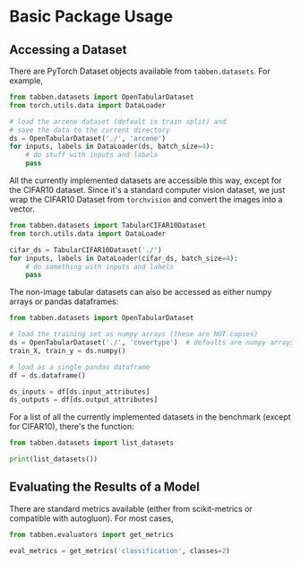 # Basic Package Usage

## Accessing a Dataset

There are PyTorch Dataset objects available from `tabben.datasets`. For example,
```python
from tabben.datasets import OpenTabularDataset
from torch.utils.data import DataLoader

# load the arcene dataset (default is train split) and
# save the data to the current directory 
ds = OpenTabularDataset('./', 'arcene')
for inputs, labels in DataLoader(ds, batch_size=4):
    # do stuff with inputs and labels
    pass
```

All the currently implemented datasets are accessible this way, except for the CIFAR10 dataset. Since it's a standard computer vision dataset, we just wrap the CIFAR10 Dataset from `torchvision` and convert the images into a vector.

```python
from tabben.datasets import TabularCIFAR10Dataset
from torch.utils.data import DataLoader

cifar_ds = TabularCIFAR10Dataset('./')
for inputs, labels in DataLoader(cifar_ds, batch_size=4):
    # do something with inputs and labels
    pass
```

The non-image tabular datasets can also be accessed as either numpy arrays or pandas dataframes:
```python
from tabben.datasets import OpenTabularDataset

# load the training set as numpy arrays (these are NOT copies) 
ds = OpenTabularDataset('./', 'covertype')  # defaults are numpy arrays of the training set
train_X, train_y = ds.numpy()

# load as a single pandas dataframe
df = ds.dataframe()

ds_inputs = df[ds.input_attributes]
ds_outputs = df[ds.output_attributes]
```

For a list of all the currently implemented datasets in the benchmark (except for CIFAR10), there's the function:
```python
from tabben.datasets import list_datasets

print(list_datasets())
```

## Evaluating the Results of a Model

There are standard metrics available (either from scikit-metrics or compatible with autogluon). For most cases,

```python
from tabben.evaluators import get_metrics

eval_metrics = get_metrics('classification', classes=2)


```

